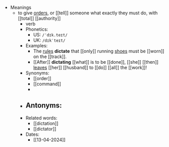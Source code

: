 - Meanings
	- to give [orders](order), or [[tell]] someone what exactly they must do, with [[total]] [[authority]]
		- verb
		- Phonetics:
			- US: `/ˈdɪk.teɪt/`
			- UK: `/dɪkˈteɪt/`
		- Examples:
			- The [rules](rule) **dictate** that [[only]] running [shoes](shoe) must be [[worn]] on the [[track]].
			- [[After]] **dictating** [[what]] is to be [[done]], [[she]] [[then]] [leaves](leaves) [[her]] [[husband]] to [[do]] [[all]] the [[work]]!
		- Synonyms:
			- [[order]]
			- [[command]]
			-
		- Antonyms:
			-
		- Related words:
			- [[dictation]]
			- [[dictator]]
		- Dates:
			- [[13-04-2024]]